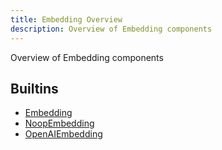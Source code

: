 ```yaml
---
title: Embedding Overview
description: Overview of Embedding components
---
```

Overview of Embedding components
## Builtins
* [Embedding](/docs/components/embedding/embedding/)
* [NoopEmbedding](/docs/components/embedding/noopembedding/)
* [OpenAIEmbedding](/docs/components/embedding/openaiembedding/)